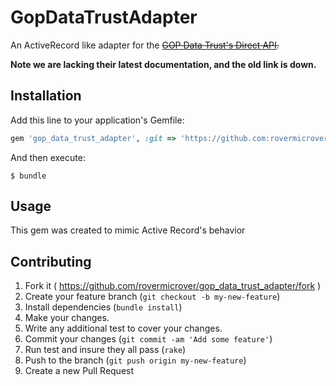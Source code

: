 # GopDataTrustAdapter

An ActiveRecord like adapter for the ~~[GOP Data Trust's Direct API](https://lincoln.gopdatatrust.com/v2/docs/).~~

**Note we are lacking their latest documentation, and the old link is down.**

## Installation

Add this line to your application's Gemfile:

```ruby
gem 'gop_data_trust_adapter', :git => 'https://github.com:rovermicrover/gop_data_trust_adapter.git'
```

And then execute:

    $ bundle

## Usage

This gem was created to mimic Active Record's behavior

## Contributing

1. Fork it ( https://github.com/rovermicrover/gop_data_trust_adapter/fork )
2. Create your feature branch (`git checkout -b my-new-feature`)
3. Install dependencies (`bundle install`)
4. Make your changes.
5. Write any additional test to cover your changes.
6. Commit your changes (`git commit -am 'Add some feature'`)
7. Run test and insure they all pass (`rake`)
8. Push to the branch (`git push origin my-new-feature`)
9. Create a new Pull Request
